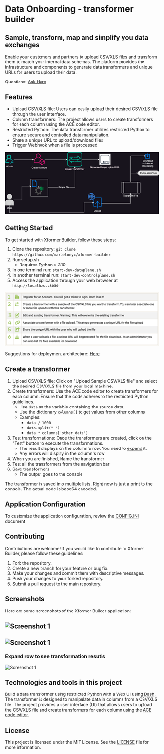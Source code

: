 # Data Onboarding - transformer builder
## Sample, transform, map and simplify you data exchanges


Enable your customers and partners to upload CSV/XLS files and transform them to match your internal data schemas. The platform provides the infrastructure and components to generate data transformers and unique URLs for users to upload their data. 

Questions: [Ask Here](https://github.com/marcelonyc/xformer-builder/labels/question)

<!-- Live Demo: [Here](https://xformer.marcelonyc.com/) -->

## Features

- Upload CSV/XLS file: Users can easily upload their desired CSV/XLS file through the user interface.
- Column transformers: The project allows users to create transformers for each column using the ACE code editor.
- Restricted Python: The data transformer utilizes restricted Python to ensure secure and controlled data manipulation.
- Share a unique URL to upload/download files
- Trigger Webhook when a file is processed

![Application Flow](assets/ApplicationFlow.drawio.png)


## Getting Started

To get started with Xformer Builder, follow these steps:

1. Clone the repository: `git clone https://github.com/marcelonyc/xformer-builder`
2. Run setup.sh 
    - Requires Python > 3.10 
3. In one terminal run: `start-dev-dataplane.sh`
4. In another terminal run: `start-dev-controlplane.sh`
5. Access the application through your web browser at `http://localhost:8050`


![Getting Started](assets/getting-started.png)


<!-- Try it in the demo environment: [Demo](https://xformer.marcelonyc.com) -->

Suggestions for deployment architecture: [Here](ArchitectureSuggestions.md)

## Create a transformer

1. Upload CSV/XLS file: Click on "Upload Sample CSV/XLS file" and select the desired CSV/XLS file from your local machine.
2. Create transformers: Use the ACE code editor to create transformers for each column. Ensure that the code adheres to the restricted Python guidelines.
    - Use `data` as the variable containing the source data.
    - Use the dictionary `columns[]` to get values from other columns
    - Examples:
        - `data / 1000`
        - `data.split("-")`
        - `data * columns['other_data']`
3. Test transformations: Once the transformers are created, click on the "Test" button to execute the transformations.
    - The result displays on the column's row. You need to [expand](#expand-row-to-see-transformation-resutls) it.
    - Any errors will display in the column's row
4. When you are finished, Name the transformer
5. Test all the transformers from the navigation bar
6. Save transformers
    - The output goes to the console

The transformer is saved into multiple lists. Right now is just a print to the console. The actual code is base64 encoded.

## Application Configuration
To customize the application configuration, review the [CONFIG.INI](CONFIG.md) document

## Contributing

Contributions are welcome! If you would like to contribute to Xformer Builder, please follow these guidelines:

1. Fork the repository.
2. Create a new branch for your feature or bug fix.
3. Make your changes and commit them with descriptive messages.
4. Push your changes to your forked repository.
5. Submit a pull request to the main repository.

## Screenshots

Here are some screenshots of the Xformer Builder application:

![Screenshot 1](assets/Screenshot%202024-07-13%20at%2012.52.17 PM.png)
---
![Screenshot 1](assets/Screenshot%202024-07-13%20at%201.08.00 PM.png)
---
### Expand row to see transformation resutls
<a name="expandit"></a>
![Screenshot 1](assets/Screenshot%202024-07-13%20at%202.56.21 PM.png)

## Technologies and tools in this project

Build a data transformer using restricted Python with a Web UI using [Dash](https://dash.plotly.com/). The transformer is designed to manipulate data in columns from a CSV/XLS file. The project provides a user interface (UI) that allows users to upload the CSV/XLS file and create transformers for each column using the [ACE code editor](http://ace.c9.io/).

## License

This project is licensed under the MIT License. See the [LICENSE](LICENSE) file for more information.